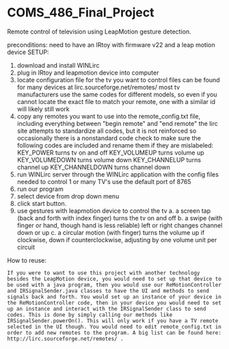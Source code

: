# COMS_486_Final_Project
Remote control of television using LeapMotion gesture detection.

preconditions: need to have an IRtoy with firmware v22  and a leap motion device
SETUP:
  1. download and install WINLirc
  2. plug in IRtoy and leapmotion device into computer
  3. locate configuration file for the tv you want to control 
     files can be found for many devices at lirc.sourceforge.net/remotes/
     most tv manufacturers use the same codes for different models, 
      so even if you cannot locate the exact file to match your remote, 
      one with a similar id will likely still work
  4. copy any remotes you want to use into the remote_config.txt file, including everything between "begin remote" and "end remote"
     the lirc site attempts to standardize all codes, but it is not reinforced so occasionally there is a nonstandard code
     check to make sure the following codes are included and rename them if they are mislabeled:
        KEY_POWER			turns tv on and off
        KEY_VOLUMEUP		turns volume up
        KEY_VOLUMEDOWN		turns volume down
        KEY_CHANNELUP		turns channel up
        KEY_CHANNELDOWN		turns channel down
  5. run WINLirc server through the WINLirc application with the config files needed to control 1 or many TV's
     use the default port of 8765
  6. run our program 
  7. select device from drop down menu
  8. click start button.
  9. use gestures with leapmotion device to control the tv
     a. a screen tap (back and forth with index finger) turns the tv on and off
     b. a swipe (with finger or hand, though hand is less reliable) left or right changes channel down or up
     c. a circular motion (with finger) turns the volume up if clockwise, down if counterclockwise, adjusting by one volume unit per circuit

How to reuse:
	
	If you were to want to use this project with another technology besides the LeapMotion device, you would need to set up that device to be used with a java program, then you would use our ReMotionController and IRSignalSender.java classes to have the UI and methods to send signals back and forth. You would set up an instance of your device in the ReMotionController code, then in your device you would need to set up an instance and interact with the IRSignalSender class to send codes. This is done by simply calling our methods like IRSignalSender.powerOn(). This will only work if you have a TV remote selected in the UI though. You would need to edit remote_config.txt in order to add new remotes to the program. A big list can be found here: http://lirc.sourceforge.net/remotes/ . 
